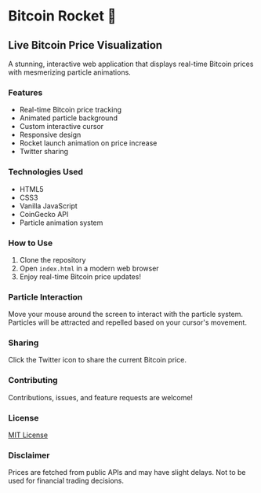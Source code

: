 # Bitcoin Rocket 🚀

## Live Bitcoin Price Visualization

A stunning, interactive web application that displays real-time Bitcoin prices with mesmerizing particle animations.

### Features

- Real-time Bitcoin price tracking
- Animated particle background
- Custom interactive cursor
- Responsive design
- Rocket launch animation on price increase
- Twitter sharing

### Technologies Used

- HTML5
- CSS3
- Vanilla JavaScript
- CoinGecko API
- Particle animation system

### How to Use

1. Clone the repository
2. Open `index.html` in a modern web browser
3. Enjoy real-time Bitcoin price updates!

### Particle Interaction

Move your mouse around the screen to interact with the particle system. Particles will be attracted and repelled based on your cursor's movement.

### Sharing

Click the Twitter icon to share the current Bitcoin price.

### Contributing

Contributions, issues, and feature requests are welcome!

### License

[MIT License](https://opensource.org/licenses/MIT)

### Disclaimer

Prices are fetched from public APIs and may have slight delays. Not to be used for financial trading decisions. 